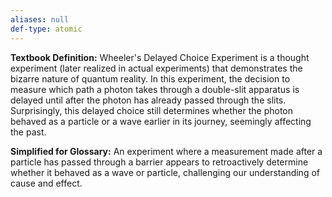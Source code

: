 ```yaml
---
aliases: null
def-type: atomic
---
```

   
**Textbook Definition:** Wheeler's Delayed Choice Experiment is a thought experiment (later realized in actual experiments) that demonstrates the bizarre nature of quantum reality. In this experiment, the decision to measure which path a photon takes through a double-slit apparatus is delayed until after the photon has already passed through the slits. Surprisingly, this delayed choice still determines whether the photon behaved as a particle or a wave earlier in its journey, seemingly affecting the past.   
   
**Simplified for Glossary:** An experiment where a measurement made after a particle has passed through a barrier appears to retroactively determine whether it behaved as a wave or particle, challenging our understanding of cause and effect.